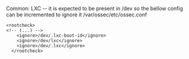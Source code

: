 
Common:
LXC -- it is expected to be present in /dev so the bellow config can be incremented to ignore it
/var/ossec/etc/ossec.conf
```
<rootcheck>
<!-- (...) -->
    <ignore>/dev/.lxc-boot-id</ignore>
    <ignore>/dev/lxc</ignore>
    <ignore>/dev/.lxc</ignore>
  </rootcheck>
```


